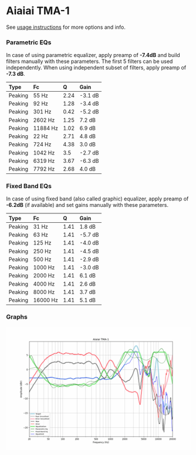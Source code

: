 # Aiaiai TMA-1
See [usage instructions](https://github.com/jaakkopasanen/AutoEq#usage) for more options and info.

### Parametric EQs
In case of using parametric equalizer, apply preamp of **-7.4dB** and build filters manually
with these parameters. The first 5 filters can be used independently.
When using independent subset of filters, apply preamp of **-7.3 dB**.

| Type    | Fc       |    Q | Gain    |
|:--------|:---------|:-----|:--------|
| Peaking | 55 Hz    | 2.24 | -3.1 dB |
| Peaking | 92 Hz    | 1.28 | -3.4 dB |
| Peaking | 301 Hz   | 0.42 | -5.2 dB |
| Peaking | 2602 Hz  | 1.25 | 7.2 dB  |
| Peaking | 11884 Hz | 1.02 | 6.9 dB  |
| Peaking | 22 Hz    | 2.71 | 4.8 dB  |
| Peaking | 724 Hz   | 4.38 | 3.0 dB  |
| Peaking | 1042 Hz  | 3.5  | -2.7 dB |
| Peaking | 6319 Hz  | 3.67 | -6.3 dB |
| Peaking | 7792 Hz  | 2.68 | 4.0 dB  |

### Fixed Band EQs
In case of using fixed band (also called graphic) equalizer, apply preamp of **-6.2dB**
(if available) and set gains manually with these parameters.

| Type    | Fc       |    Q | Gain    |
|:--------|:---------|:-----|:--------|
| Peaking | 31 Hz    | 1.41 | 1.8 dB  |
| Peaking | 63 Hz    | 1.41 | -5.7 dB |
| Peaking | 125 Hz   | 1.41 | -4.0 dB |
| Peaking | 250 Hz   | 1.41 | -4.5 dB |
| Peaking | 500 Hz   | 1.41 | -2.9 dB |
| Peaking | 1000 Hz  | 1.41 | -3.0 dB |
| Peaking | 2000 Hz  | 1.41 | 6.1 dB  |
| Peaking | 4000 Hz  | 1.41 | 2.6 dB  |
| Peaking | 8000 Hz  | 1.41 | 3.7 dB  |
| Peaking | 16000 Hz | 1.41 | 5.1 dB  |

### Graphs
![](./Aiaiai%20TMA-1.png)